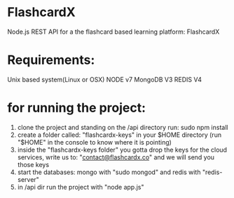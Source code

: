 # FlashcardX
Node.js REST API for a the flashcard based learning platform: FlashcardX
# Requirements:
Unix based system(Linux or OSX)
NODE v7
MongoDB V3
REDIS V4

# for running the project:
1) clone the project and standing on the /api directory run: sudo npm install
2) create a folder called: "flashcardx-keys" in your $HOME directory (run "$HOME" in the console to know where it is pointing)
3) inside the "flashcardx-keys folder" you gotta drop the keys for the cloud services, write us to: "contact@flashcardx.co" and we will send you those keys
4) start the databases: mongo with "sudo mongod" and redis with "redis-server"
5) in /api dir run the project with "node app.js"
